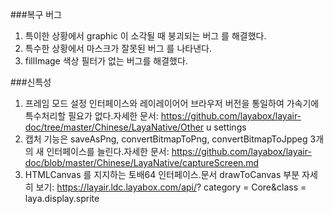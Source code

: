 ###복구 버그
1. 특이한 상황에서 graphic 이 소각될 때 붕괴되는 버그 를 해결했다.
2. 특수한 상황에서 마스크가 잘못된 버그 를 나타낸다.
3. fillImage 색상 필터가 없는 버그를 해결했다.

###신특성
1. 프레임 모드 설정 인터페이스와 레이레이어어 브라우저 버전을 통일하여 가속기에 특수처리할 필요가 없다.자세한 문서: https://github.com/layabox/layair-doc/tree/master/Chinese/LayaNative/Other u settings
2. 캡처 기능은 saveAsPng, convertBitmapToPng, convertBitmapToJppeg 3개의 새 인터페이스를 늘린다.자세한 문서: https://github.com/layabox/layair-doc/blob/master/Chinese/LayaNative/captureScreen.md
3. HTMLCanvas 를 지지하는 토배64 인터페이스.문서 drawToCanvas 부분 자세히 보기: https://layair.ldc.layabox.com/api/? category = Core&class = laya.display.sprite